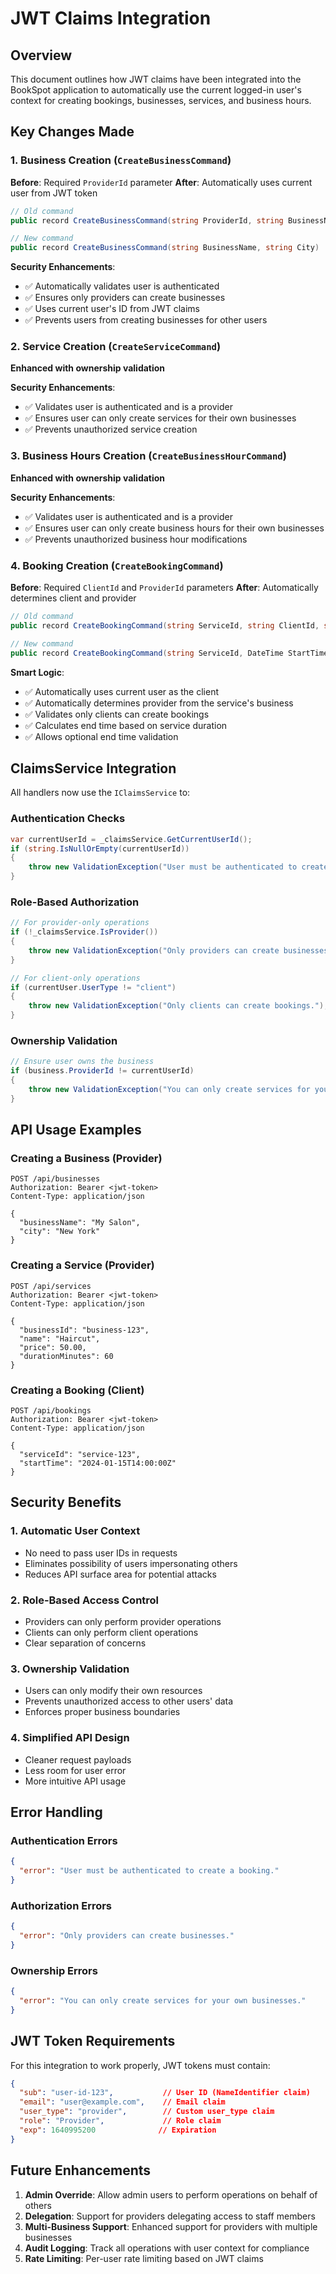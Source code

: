 # JWT Claims Integration

## Overview
This document outlines how JWT claims have been integrated into the BookSpot application to automatically use the current logged-in user's context for creating bookings, businesses, services, and business hours.

## Key Changes Made

### 1. Business Creation (`CreateBusinessCommand`)
**Before**: Required `ProviderId` parameter
**After**: Automatically uses current user from JWT token

```csharp
// Old command
public record CreateBusinessCommand(string ProviderId, string BusinessName, string City) : IRequest<Business>;

// New command
public record CreateBusinessCommand(string BusinessName, string City) : IRequest<Business>;
```

**Security Enhancements**:
- ✅ Automatically validates user is authenticated
- ✅ Ensures only providers can create businesses
- ✅ Uses current user's ID from JWT claims
- ✅ Prevents users from creating businesses for other users

### 2. Service Creation (`CreateServiceCommand`)
**Enhanced with ownership validation**

**Security Enhancements**:
- ✅ Validates user is authenticated and is a provider
- ✅ Ensures user can only create services for their own businesses
- ✅ Prevents unauthorized service creation

### 3. Business Hours Creation (`CreateBusinessHourCommand`)
**Enhanced with ownership validation**

**Security Enhancements**:
- ✅ Validates user is authenticated and is a provider
- ✅ Ensures user can only create business hours for their own businesses
- ✅ Prevents unauthorized business hour modifications

### 4. Booking Creation (`CreateBookingCommand`)
**Before**: Required `ClientId` and `ProviderId` parameters
**After**: Automatically determines client and provider

```csharp
// Old command
public record CreateBookingCommand(string ServiceId, string ClientId, string ProviderId, DateTime StartTime, DateTime EndTime) : IRequest<Booking>;

// New command
public record CreateBookingCommand(string ServiceId, DateTime StartTime, DateTime EndTime) : IRequest<Booking>;
```

**Smart Logic**:
- ✅ Automatically uses current user as the client
- ✅ Automatically determines provider from the service's business
- ✅ Validates only clients can create bookings
- ✅ Calculates end time based on service duration
- ✅ Allows optional end time validation

## ClaimsService Integration

All handlers now use the `IClaimsService` to:

### Authentication Checks
```csharp
var currentUserId = _claimsService.GetCurrentUserId();
if (string.IsNullOrEmpty(currentUserId))
{
    throw new ValidationException("User must be authenticated to create a booking.");
}
```

### Role-Based Authorization
```csharp
// For provider-only operations
if (!_claimsService.IsProvider())
{
    throw new ValidationException("Only providers can create businesses.");
}

// For client-only operations
if (currentUser.UserType != "client")
{
    throw new ValidationException("Only clients can create bookings.");
}
```

### Ownership Validation
```csharp
// Ensure user owns the business
if (business.ProviderId != currentUserId)
{
    throw new ValidationException("You can only create services for your own businesses.");
}
```

## API Usage Examples

### Creating a Business (Provider)
```http
POST /api/businesses
Authorization: Bearer <jwt-token>
Content-Type: application/json

{
  "businessName": "My Salon",
  "city": "New York"
}
```

### Creating a Service (Provider)
```http
POST /api/services
Authorization: Bearer <jwt-token>
Content-Type: application/json

{
  "businessId": "business-123",
  "name": "Haircut",
  "price": 50.00,
  "durationMinutes": 60
}
```

### Creating a Booking (Client)
```http
POST /api/bookings
Authorization: Bearer <jwt-token>
Content-Type: application/json

{
  "serviceId": "service-123",
  "startTime": "2024-01-15T14:00:00Z"
}
```

## Security Benefits

### 1. **Automatic User Context**
- No need to pass user IDs in requests
- Eliminates possibility of users impersonating others
- Reduces API surface area for potential attacks

### 2. **Role-Based Access Control**
- Providers can only perform provider operations
- Clients can only perform client operations
- Clear separation of concerns

### 3. **Ownership Validation**
- Users can only modify their own resources
- Prevents unauthorized access to other users' data
- Enforces proper business boundaries

### 4. **Simplified API Design**
- Cleaner request payloads
- Less room for user error
- More intuitive API usage

## Error Handling

### Authentication Errors
```json
{
  "error": "User must be authenticated to create a booking."
}
```

### Authorization Errors
```json
{
  "error": "Only providers can create businesses."
}
```

### Ownership Errors
```json
{
  "error": "You can only create services for your own businesses."
}
```

## JWT Token Requirements

For this integration to work properly, JWT tokens must contain:

```json
{
  "sub": "user-id-123",           // User ID (NameIdentifier claim)
  "email": "user@example.com",    // Email claim
  "user_type": "provider",        // Custom user_type claim
  "role": "Provider",             // Role claim
  "exp": 1640995200              // Expiration
}
```

## Future Enhancements

1. **Admin Override**: Allow admin users to perform operations on behalf of others
2. **Delegation**: Support for providers delegating access to staff members
3. **Multi-Business Support**: Enhanced support for providers with multiple businesses
4. **Audit Logging**: Track all operations with user context for compliance
5. **Rate Limiting**: Per-user rate limiting based on JWT claims